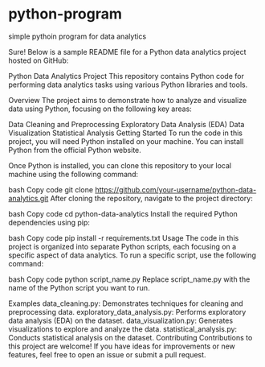 # python-program
simple pythoin program for data analytics

Sure! Below is a sample README file for a Python data analytics project hosted on GitHub:

Python Data Analytics Project
This repository contains Python code for performing data analytics tasks using various Python libraries and tools.

Overview
The project aims to demonstrate how to analyze and visualize data using Python, focusing on the following key areas:

Data Cleaning and Preprocessing
Exploratory Data Analysis (EDA)
Data Visualization
Statistical Analysis
Getting Started
To run the code in this project, you will need Python installed on your machine. You can install Python from the official Python website.

Once Python is installed, you can clone this repository to your local machine using the following command:

bash
Copy code
git clone https://github.com/your-username/python-data-analytics.git
After cloning the repository, navigate to the project directory:

bash
Copy code
cd python-data-analytics
Install the required Python dependencies using pip:

bash
Copy code
pip install -r requirements.txt
Usage
The code in this project is organized into separate Python scripts, each focusing on a specific aspect of data analytics. To run a specific script, use the following command:

bash
Copy code
python script_name.py
Replace script_name.py with the name of the Python script you want to run.

Examples
data_cleaning.py: Demonstrates techniques for cleaning and preprocessing data.
exploratory_data_analysis.py: Performs exploratory data analysis (EDA) on the dataset.
data_visualization.py: Generates visualizations to explore and analyze the data.
statistical_analysis.py: Conducts statistical analysis on the dataset.
Contributing
Contributions to this project are welcome! If you have ideas for improvements or new features, feel free to open an issue or submit a pull request.
